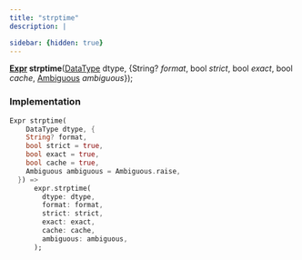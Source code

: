 ```yaml
---
title: "strptime"
description: |

sidebar: {hidden: true}
---
```

<span class="dart-code"><strong>[Expr] strptime</strong>(<span class="nobr">[DataType] dtype</span>, {<span class="nobr">String? <i>format</i></span>, <span class="nobr">bool <i>strict</i></span>, <span class="nobr">bool <i>exact</i></span>, <span class="nobr">bool <i>cache</i></span>, <span class="nobr">[Ambiguous] <i>ambiguous</i></span>});</span>


### Implementation
```dart
Expr strptime(
    DataType dtype, {
    String? format,
    bool strict = true,
    bool exact = true,
    bool cache = true,
    Ambiguous ambiguous = Ambiguous.raise,
  }) =>
      expr.strptime(
        dtype: dtype,
        format: format,
        strict: strict,
        exact: exact,
        cache: cache,
        ambiguous: ambiguous,
      );
```

[Expr]: /reference/classes/expr
[DataType]: /reference/classes/datatype
[Ambiguous]: /reference/enums/ambiguous